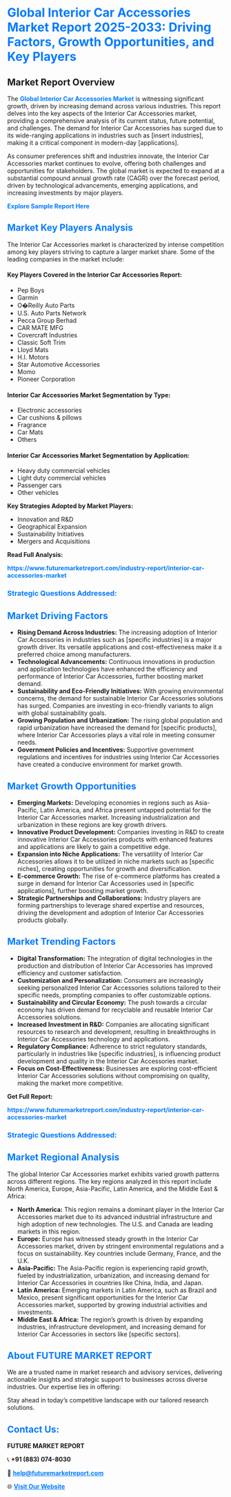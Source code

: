 <h1 style="color: #007BFF;">Global Interior Car Accessories Market Report 2025-2033: Driving Factors, Growth Opportunities, and Key Players</h1>

<section id="overview">
<h2>Market Report Overview</h2>
<p>The <a href="https://www.futuremarketreport.com/industry-report/interior-car-accessories-market" style="color: #007BFF; text-decoration: none;"><strong>Global Interior Car Accessories Market</strong></a> is witnessing significant growth, driven by increasing demand across various industries. This report delves into the key aspects of the Interior Car Accessories market, providing a comprehensive analysis of its current status, future potential, and challenges. The demand for Interior Car Accessories has surged due to its wide-ranging applications in industries such as [insert industries], making it a critical component in modern-day [applications].</p>
<p>As consumer preferences shift and industries innovate, the Interior Car Accessories market continues to evolve, offering both challenges and opportunities for stakeholders. The global market is expected to expand at a substantial compound annual growth rate (CAGR) over the forecast period, driven by technological advancements, emerging applications, and increasing investments by major players.</p>
</section>

<section id="overview">
<p><a href="https://www.futuremarketreport.com/request-sample/reportId=46606" style="color: #007BFF; text-decoration: none;"><strong>Explore Sample Report Here</strong></a></p>
</section>

<section id="key-players">
<h2 style="color: #007BFF;">Market Key Players Analysis</h2>
<p>The Interior Car Accessories market is characterized by intense competition among key players striving to capture a larger market share. Some of the leading companies in the market include:</p>
<h4>Key Players Covered in the Interior Car Accessories Report:</h4>
<ul><li>Pep Boys</li><li>Garmin</li><li>O�Reilly Auto Parts</li><li>U.S. Auto Parts Network</li><li>Pecca Group Berhad</li><li>CAR MATE MFG</li><li>Covercraft Industries</li><li>Classic Soft Trim</li><li>Lloyd Mats</li><li>H.I. Motors</li><li>Star Automotive Accessories</li><li>Momo</li><li>Pioneer Corporation</li></ul>
<h4>Interior Car Accessories Market Segmentation by Type:</h4>
<ul><li>Electronic accessories</li><li>Car cushions &amp; pillows</li><li>Fragrance</li><li>Car Mats</li><li>Others</li></ul>

<h4>Interior Car Accessories Market Segmentation by Application:</h4>
<ul><li>Heavy duty commercial vehicles</li><li>Light duty commercial vehicles</li><li>Passenger cars</li><li>Other vehicles</li></ul>
<p><strong>Key Strategies Adopted by Market Players:</strong></p>
<ul>
<li>Innovation and R&D</li>
<li>Geographical Expansion</li>
<li>Sustainability Initiatives</li>
<li>Mergers and Acquisitions</li>
</ul>
</section>

<section>
<p><strong>Read Full Analysis: </strong></p><a href="https://www.futuremarketreport.com/industry-report/interior-car-accessories-market" style="color: #007BFF; text-decoration: none;"><strong>https://www.futuremarketreport.com/industry-report/interior-car-accessories-market</strong></a>
<h3 style="color: #007BFF;">Strategic Questions Addressed:</h3>
</section>

<section id="driving-factors">
<h2 style="color: #007BFF;">Market Driving Factors</h2>
<ul>
<li><strong>Rising Demand Across Industries:</strong> The increasing adoption of Interior Car Accessories in industries such as [specific industries] is a major growth driver. Its versatile applications and cost-effectiveness make it a preferred choice among manufacturers.</li>
<li><strong>Technological Advancements:</strong> Continuous innovations in production and application technologies have enhanced the efficiency and performance of Interior Car Accessories, further boosting market demand.</li>
<li><strong>Sustainability and Eco-Friendly Initiatives:</strong> With growing environmental concerns, the demand for sustainable Interior Car Accessories solutions has surged. Companies are investing in eco-friendly variants to align with global sustainability goals.</li>
<li><strong>Growing Population and Urbanization:</strong> The rising global population and rapid urbanization have increased the demand for [specific products], where Interior Car Accessories plays a vital role in meeting consumer needs.</li>
<li><strong>Government Policies and Incentives:</strong> Supportive government regulations and incentives for industries using Interior Car Accessories have created a conducive environment for market growth.</li>
</ul>
</section>

<section id="growth-opportunities">
<h2 style="color: #007BFF;">Market Growth Opportunities</h2>
<ul>
<li><strong>Emerging Markets:</strong> Developing economies in regions such as Asia-Pacific, Latin America, and Africa present untapped potential for the Interior Car Accessories market. Increasing industrialization and urbanization in these regions are key growth drivers.</li>
<li><strong>Innovative Product Development:</strong> Companies investing in R&D to create innovative Interior Car Accessories products with enhanced features and applications are likely to gain a competitive edge.</li>
<li><strong>Expansion into Niche Applications:</strong> The versatility of Interior Car Accessories allows it to be utilized in niche markets such as [specific niches], creating opportunities for growth and diversification.</li>
<li><strong>E-commerce Growth:</strong> The rise of e-commerce platforms has created a surge in demand for Interior Car Accessories used in [specific applications], further boosting market growth.</li>
<li><strong>Strategic Partnerships and Collaborations:</strong> Industry players are forming partnerships to leverage shared expertise and resources, driving the development and adoption of Interior Car Accessories products globally.</li>
</ul>
</section>

<section id="trending-factors">
<h2 style="color: #007BFF;">Market Trending Factors</h2>
<ul>
<li><strong>Digital Transformation:</strong> The integration of digital technologies in the production and distribution of Interior Car Accessories has improved efficiency and customer satisfaction.</li>
<li><strong>Customization and Personalization:</strong> Consumers are increasingly seeking personalized Interior Car Accessories solutions tailored to their specific needs, prompting companies to offer customizable options.</li>
<li><strong>Sustainability and Circular Economy:</strong> The push towards a circular economy has driven demand for recyclable and reusable Interior Car Accessories solutions.</li>
<li><strong>Increased Investment in R&D:</strong> Companies are allocating significant resources to research and development, resulting in breakthroughs in Interior Car Accessories technology and applications.</li>
<li><strong>Regulatory Compliance:</strong> Adherence to strict regulatory standards, particularly in industries like [specific industries], is influencing product development and quality in the Interior Car Accessories market.</li>
<li><strong>Focus on Cost-Effectiveness:</strong> Businesses are exploring cost-efficient Interior Car Accessories solutions without compromising on quality, making the market more competitive.</li>
</ul>
</section>

<section>
<p><strong>Get Full Report: </strong></p><a href="https://www.futuremarketreport.com/industry-report/interior-car-accessories-market" style="color: #007BFF; text-decoration: none;"><strong>https://www.futuremarketreport.com/industry-report/interior-car-accessories-market</strong></a>
<h3 style="color: #007BFF;">Strategic Questions Addressed:</h3>
</section>


<section id="regional-analysis">
<h2 style="color: #007BFF;">Market Regional Analysis</h2>
<p>The global Interior Car Accessories market exhibits varied growth patterns across different regions. The key regions analyzed in this report include North America, Europe, Asia-Pacific, Latin America, and the Middle East & Africa:</p>
<ul>
<li><strong>North America:</strong> This region remains a dominant player in the Interior Car Accessories market due to its advanced industrial infrastructure and high adoption of new technologies. The U.S. and Canada are leading markets in this region.</li>
<li><strong>Europe:</strong> Europe has witnessed steady growth in the Interior Car Accessories market, driven by stringent environmental regulations and a focus on sustainability. Key countries include Germany, France, and the U.K.</li>
<li><strong>Asia-Pacific:</strong> The Asia-Pacific region is experiencing rapid growth, fueled by industrialization, urbanization, and increasing demand for Interior Car Accessories in countries like China, India, and Japan.</li>
<li><strong>Latin America:</strong> Emerging markets in Latin America, such as Brazil and Mexico, present significant opportunities for the Interior Car Accessories market, supported by growing industrial activities and investments.</li>
<li><strong>Middle East & Africa:</strong> The region’s growth is driven by expanding industries, infrastructure development, and increasing demand for Interior Car Accessories in sectors like [specific sectors].</li>
</ul>
</section>

<footer>
<h2 style="color: #007BFF;">About FUTURE MARKET REPORT</h2>
<p>We are a trusted name in market research and advisory services, delivering actionable insights and strategic support to businesses across diverse industries. Our expertise lies in offering:</p>

<p>Stay ahead in today’s competitive landscape with our tailored research solutions.</p>

<h2 style="color: #007BFF;">Contact Us:</h2>
<p><strong>FUTURE MARKET REPORT</strong></p>
<p>📞 <strong>+91 (883) 074-8030</strong></p>
<p>📧 <strong><a href="mailto:help@futuremarketreport.com" style="color: #007BFF;">help@futuremarketreport.com</a></strong></p>
<p>🌐 <strong><a href="https://www.futuremarketreport.com/" style="color: #007BFF;">Visit Our Website</a></strong></p>
</footer>